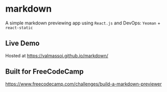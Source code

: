 # markdown
A simple markdown previewing app using `React.js` and DevOps: `Yeoman` + `react-static`

## Live Demo
Hosted at https://valmassoi.github.io/markdown/

## Built for FreeCodeCamp
https://www.freecodecamp.com/challenges/build-a-markdown-previewer
